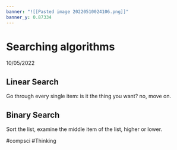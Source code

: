 ```yaml
---
banner: "![[Pasted image 20220510024106.png]]"
banner_y: 0.87334
---
```

# Searching algorithms
10/05/2022

## Linear Search
Go through every single item: is it the thing you want? no, move on.

## Binary Search
Sort the list, examine the middle item of the list, higher or lower.

#compsci #Thinking 